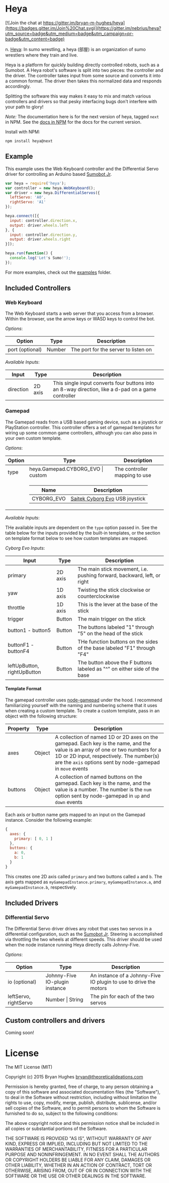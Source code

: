 Heya
====

[![Join the chat at https://gitter.im/bryan-m-hughes/heya](https://badges.gitter.im/Join%20Chat.svg)](https://gitter.im/nebrius/heya?utm_source=badge&utm_medium=badge&utm_campaign=pr-badge&utm_content=badge)

n. [Heya](https://en.wikipedia.org/wiki/Heya_%28sumo%29): In sumo wrestling, a heya (部屋) is an organization of sumo wrestlers where they train and live.

Heya is a platform for quickly building directly controlled robots, such as a Sumobot. A Heya robot's software is split into two pieces: the controller and the driver. The controller takes input from some source and converts it into a common format. The driver then takes this normalized data and responds accordingly.

Splitting the software this way makes it easy to mix and match various controllers and drivers so that pesky interfacing bugs don't interfere with your path to glory!

_Note:_ The documentation here is for the next version of heya, tagged ```next``` in NPM. See the [docs in NPM](https://www.npmjs.com/package/heya) for the docs for the current version.

Install with NPM:

```
npm install heya@next
```

## Example

This example uses the Web Keyboard controller and the Differential Servo driver for controlling an Arduino based [Sumobot Jr](https://github.com/makenai/sumobot-jr).

```JavaScript
var heya = require('heya');
var controller = new heya.WebKeyboard();
var driver = new heya.DifferentialServos({
  leftServo: 'A0',
  rightServo: 'A1'
});

heya.connect([{
  input: controller.direction.x,
  output: driver.wheels.left
}, {
  input: controller.direction.y,
  output: driver.wheels.right
}]);

heya.run(function() {
  console.log('Let's Sumo!');
});
```

For more examples, check out the [examples](eg) folder.

## Included Controllers

### Web Keyboard

The Web Keyboard starts a web server that you access from a browser. Within the browser, use the arrow keys or WASD keys to control the bot.

_Options_:

<table>
  <thead>
    <tr>
      <th>Option</th>
      <th>Type</th>
      <th>Description</th>
    </tr>
  </thead>
  <tr>
    <td>port (optional)</td>
    <td>Number</td>
    <td>The port for the server to listen on</td>
  </tr>
</table>

_Available Inputs_:

<table>
  <thead>
    <tr>
      <th>Input</th>
      <th>Type</th>
      <th>Description</th>
    </tr>
  </thead>
  <tr>
    <td>direction</td>
    <td>2D axis</td>
    <td>This single input converts four buttons into an 8-way direction, like a d-pad on a game controller</td>
  </tr>
</table>

<!--
### Digital Joystick

The Digital Joystick uses a microcontroller to read values from a four-way contact joystick, similar to a d-pad on a game controller.

_Options_:

<table>
  <thead>
    <tr>
      <th>Option</th>
      <th>Type</th>
      <th>Description</th>
    </tr>
  </thead>
  <tr>
    <td>io (optional)</td>
    <td>Johnny-Five IO-plugin instance</td>
    <td>An instance of a Johnny-Five IO plugin to use to read the joystick values</td>
  </tr>
  <tr>
    <td>left | right | up | down</td>
    <td>Number</td>
    <td>The pin number for each of the four direction contacts</td>
  </tr>
</table>
-->

### Gamepad

The Gamepad reads from a USB based gaming device, such as a joystick or PlayStation controller. This controller offers a set of gamepad templates for wiring up some common game controllers, although you can also pass in your own custom template.

_Options_:

<table>
  <thead>
    <tr>
      <th>Option</th>
      <th>Type</th>
      <th>Description</th>
    </tr>
  </thead>
  <tr>
    <td>type</td>
    <td>heya.Gamepad.CYBORG_EVO | custom</td>
    <td>The controller mapping to use</td>
  </tr>
  <tr>
  <td></td>
  <td colspan="2">
    <table>
      <thead>
        <th>Name</th>
        <th>Description</th>
      </thead>
      <tr>
        <td>CYBORG_EVO</td>
        <td><a href="http://gamergear.wikia.com/wiki/Cyborg_Evo_Joystick">Saitek Cyborg Evo</a> USB joystick</td>
      </tr>
    </table>
  </td>
  </tr>
</table>

_Available Inputs_:

THe available inputs are dependent on the ```type``` option passed in. See the table below for the inputs provided by the built-in templates, or the section on template format below to see how custom templates are mapped.

_Cyborg Evo Inputs_:

<table>
  <thead>
    <tr>
      <th>Input</th>
      <th>Type</th>
      <th>Description</th>
    </tr>
  </thead>
  <tr>
    <td>primary</td>
    <td>2D axis</td>
    <td>The main stick movement, i.e. pushing forward, backward, left, or right</td>
  </tr>
  <tr>
    <td>yaw</td>
    <td>1D axis</td>
    <td>Twisting the stick clockwise or counterclockwise</td>
  </tr>
  <tr>
    <td>throttle</td>
    <td>1D axis</td>
    <td>This is the lever at the base of the stick</td>
  </tr>
  <tr>
    <td>trigger</td>
    <td>Button</td>
    <td>The main trigger on the stick</td>
  </tr>
  <tr>
    <td>button1 - button5</td>
    <td>Button</td>
    <td>The buttons labeled "1" through "5" on the head of the stick</td>
  </tr>
  <tr>
    <td>buttonF1 - buttonF4</td>
    <td>Button</td>
    <td>THe function buttons on the sides of the base labeled "F1" through "F4"</td>
  </tr>
  <tr>
    <td>leftUpButton, rightUpButton</td>
    <td>Button</td>
    <td>The button above the F buttons labeled as "^" on either side of the base</td>
  </tr>
</table>

#### Template Format

The gamepad controller uses [node-gamepad](https://github.com/creationix/node-gamepad) under the hood. I recommend familiarizing yourself with the naming and numbering scheme that it uses when creating a custom template. To create a custom template, pass in an object with the following structure:

<table>
  <thead>
    <tr>
      <th>Property</th>
      <th>Type</th>
      <th>Description</th>
    </tr>
  </thead>
  <tr>
    <td>axes</td>
    <td>Object</td>
    <td>A collection of named 1D or 2D axes on the gamepad. Each key is the name, and the value is an array of one or two numbers for a 1D or 2D input, respectively. The number(s) are the <code>axis</code> options sent by node-gamepad in <code>move</code> events</td>
  </tr>
  <tr>
    <td>buttons</td>
    <td>Object</td>
    <td>A collection of named buttons on the gamepad. Each key is the name, and the value is a number. The number is the <code>num</code> option sent by node-gamepad in <code>up</code> and <code>down</code> events</td>
  </tr>
</table>

Each axis or button name gets mapped to an input on the Gamepad instance. Consider the following example:

```JavaScript
{
  axes: {
    primary: [ 0, 1 ]
  },
  buttons: {
    a: 0,
    b: 1
  }
}
```

This creates one 2D axis called ```primary``` and two buttons called ```a``` and ```b```. The axis gets mapped as ```myGamepadInstance.primary```, ```myGamepadInstance.a```, and ```myGamepadInstance.b```, respectively.

## Included Drivers

### Differential Servo

The Differential Servo driver drives any robot that uses two servos in a differential configuration, such as the [Sumobot Jr](https://github.com/makenai/sumobot-jr). Steering is accomplished via throttling the two wheels at different speeds. This driver should be used when the node instance running Heya directly calls Johnny-Five.
 
_Options_:

<table>
  <thead>
    <tr>
      <th>Option</th>
      <th>Type</th>
      <th>Description</th>
    </tr>
  </thead>
  <tr>
    <td>io (optional)</td>
    <td>Johnny-Five IO-plugin instance</td>
    <td>An instance of a Johnny-Five IO plugin to use to drive the motors</td>
  </tr>
  <tr>
    <td>leftServo, rightServo</td>
    <td>Number | String</td>
    <td>The pin for each of the two servos</td>
  </tr>
</table>

<!--
### Remote Differential Driver

The Remote Pawel Bot driver works the same as the normal Pawel Bot driver, except that it connects to a remote host that actually drives the motors, such as a Raspberry Pi, Beagle Bone Black, etc. Use this in conjunction with the [heya-remote-pawel-bot](https://github.com/bryan-m-hughes/heya-remote-pawel-bot) moudle running on the remote host.
 
_Options_:

<table>
  <thead>
    <tr>
      <th>Option</th>
      <th>Type</th>
      <th>Description</th>
    </tr>
  </thead>
  <tr>
    <td>url</td>
    <td>string</td>
    <td>The base URL of the remote server, minus a trailing slash, e.g. "http://1.2.3.4:8000"</td>
  </tr>
</table>

```JavaScript
var heya = require('heya');

heya.create({
  controller: ...,
  driver: new heya.drivers.RemotePawelBot({
    url: 'http://1.2.3.4:8000'
  })
});
```
-->

## Custom controllers and drivers

Coming soon!

License
=======

The MIT License (MIT)

Copyright (c) 2015 Bryan Hughes bryan@theoreticalideations.com

Permission is hereby granted, free of charge, to any person obtaining a copy
of this software and associated documentation files (the "Software"), to deal
in the Software without restriction, including without limitation the rights
to use, copy, modify, merge, publish, distribute, sublicense, and/or sell
copies of the Software, and to permit persons to whom the Software is
furnished to do so, subject to the following conditions:

The above copyright notice and this permission notice shall be included in
all copies or substantial portions of the Software.

THE SOFTWARE IS PROVIDED "AS IS", WITHOUT WARRANTY OF ANY KIND, EXPRESS OR
IMPLIED, INCLUDING BUT NOT LIMITED TO THE WARRANTIES OF MERCHANTABILITY,
FITNESS FOR A PARTICULAR PURPOSE AND NONINFRINGEMENT. IN NO EVENT SHALL THE 
AUTHORS OR COPYRIGHT HOLDERS BE LIABLE FOR ANY CLAIM, DAMAGES OR OTHER
LIABILITY, WHETHER IN AN ACTION OF CONTRACT, TORT OR OTHERWISE, ARISING FROM,
OUT OF OR IN CONNECTION WITH THE SOFTWARE OR THE USE OR OTHER DEALINGS IN
THE SOFTWARE.